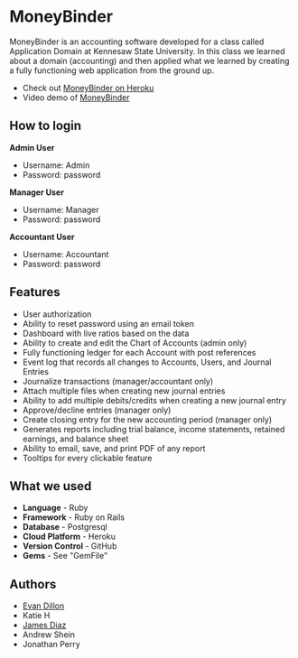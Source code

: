 # MoneyBinder

MoneyBinder is an accounting software developed for a class called Application Domain at Kennesaw State University. In this class we learned about a domain (accounting) and then applied what we learned by creating a fully functioning web application from the ground up.
* Check out [MoneyBinder on Heroku](https://moneybinder.herokuapp.com/)
* Video demo of [MoneyBinder](https://youtu.be/MROQGBXpNeU)

## How to login

**Admin User**
* Username: Admin
* Password: password

**Manager User**
* Username: Manager
* Password: password

**Accountant User**
* Username: Accountant
* Password: password

## Features

* User authorization
* Ability to reset password using an email token
* Dashboard with live ratios based on the data 
* Ability to create and edit the Chart of Accounts (admin only)
* Fully functioning ledger for each Account with post references
* Event log that records all changes to Accounts, Users, and Journal Entries
* Journalize transactions (manager/accountant only)
* Attach multiple files when creating new journal entries
* Ability to add multiple debits/credits when creating a new journal entry
* Approve/decline entries (manager only)
* Create closing entry for the new accounting period (manager only)
* Generates reports including trial balance, income statements, retained earnings, and balance sheet
* Ability to email, save, and print PDF of any report
* Tooltips for every clickable feature


## What we used
* **Language** - Ruby
* **Framework** - Ruby on Rails
* **Database** - Postgresql
* **Cloud Platform** - Heroku
* **Version Control** - GitHub 
* **Gems** - See "GemFile"

## Authors
* [Evan Dillon](www.linkedin.com/in/evanjdillon)
* Katie H
* [James Diaz](www.linkedin.com/in/diazjames)
* Andrew Shein
* Jonathan Perry
